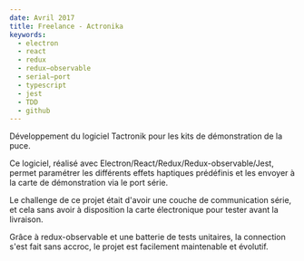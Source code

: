 ```yaml
---
date: Avril 2017
title: Freelance - Actronika
keywords:
  - electron
  - react
  - redux
  - redux−observable
  - serial−port
  - typescript
  - jest
  - TDD
  - github
---
```


Développement du logiciel Tactronik pour les kits de démonstration de la puce.

Ce logiciel, réalisé avec Electron/React/Redux/Redux-observable/Jest, permet paramétrer les différents effets haptiques prédéfinis et les envoyer à la carte de démonstration via le port série. 

Le challenge de ce projet était d'avoir une couche de communication série, et cela sans avoir à disposition la carte électronique pour tester avant la livraison. 

Grâce à redux-observable et une batterie de tests unitaires, la connection s'est fait sans accroc, le projet est facilement maintenable et évolutif.